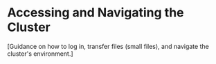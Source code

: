 # Accessing and Navigating the Cluster

[Guidance on how to log in, transfer files (small files), and navigate the cluster's environment.]